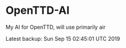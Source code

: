 # OpenTTD-AI
My AI for OpenTTD, will use primarily air

Latest backup: Sun Sep 15 02:45:01 UTC 2019
